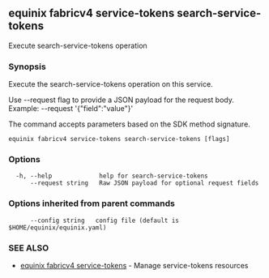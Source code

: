 ## equinix fabricv4 service-tokens search-service-tokens

Execute search-service-tokens operation

### Synopsis

Execute the search-service-tokens operation on this service.

Use --request flag to provide a JSON payload for the request body.
Example: --request '{"field":"value"}'

The command accepts parameters based on the SDK method signature.

```
equinix fabricv4 service-tokens search-service-tokens [flags]
```

### Options

```
  -h, --help             help for search-service-tokens
      --request string   Raw JSON payload for optional request fields
```

### Options inherited from parent commands

```
      --config string   config file (default is $HOME/equinix/equinix.yaml)
```

### SEE ALSO

* [equinix fabricv4 service-tokens](equinix_fabricv4_service-tokens.md)	 - Manage service-tokens resources

